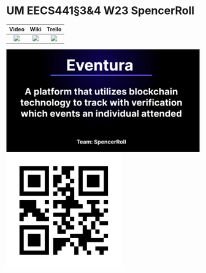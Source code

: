 # UM EECS441§3&4 W23 SpencerRoll

| Video  |  Wiki |  Trello  |
|:-----:|:-----:|:--------:|
|[<img src="https://eecs441.eecs.umich.edu/img/admin/video.png">][video_page]|[<img src="https://eecs441.eecs.umich.edu/img/admin/wiki.png">][wiki_page]|[<img src="https://eecs441.eecs.umich.edu/img/admin/trello.png">][agile_page]|

![Elevator Pitch](https://raw.githubusercontent.com/rey0317/SpencerRoll/main/.github/images/ElevatorPitch.png) <!-- MUST be placed in user-images.githubusercontent.com -->
![Team](/assets/4.png)

[video_page]: https://youtu.be/sample
[wiki_page]: https://github.com/rey0317/SpencerRoll
[agile_page]: https://trello.com/b/sample/general

